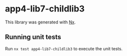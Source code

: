 # app4-lib7-childlib3

This library was generated with [Nx](https://nx.dev).

## Running unit tests

Run `nx test app4-lib7-childlib3` to execute the unit tests.
